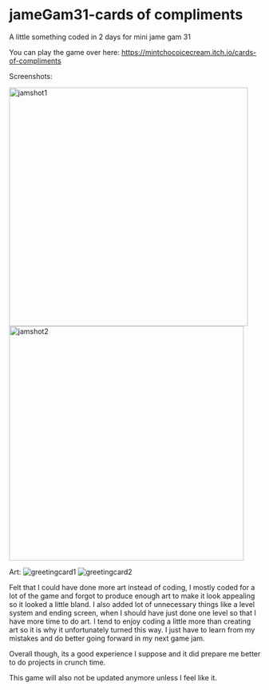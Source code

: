 # jameGam31-cards of compliments
 A little something coded in 2 days for mini jame gam 31

 You can play the game over here:
https://mintchocoicecream.itch.io/cards-of-compliments

Screenshots:

<img width="478" alt="jamshot1" src="https://github.com/Chocominticecream/Cards-of-compliments/assets/105193004/2018cb42-236b-4d39-9e91-625c0c8c0a2f">
<img width="470" alt="jamshot2" src="https://github.com/Chocominticecream/Cards-of-compliments/assets/105193004/357413c7-68f0-456a-8f90-c0fdd173ffc8">

Art:
![greetingcard1](https://github.com/Chocominticecream/Cards-of-compliments/assets/105193004/f54897e0-ff6b-4442-9384-5a1ae3eb0545)
![greetingcard2](https://github.com/Chocominticecream/Cards-of-compliments/assets/105193004/473dd5d2-7e31-41c6-9497-6839c3df6625)

Felt that I could have done more art instead of coding, I mostly coded for a lot of the game and forgot to produce enough art to make it look appealing so it looked a little bland. I also added lot of unnecessary things like a level system and ending screen, when I should have just done one level so that I have more time to do art. I tend to enjoy coding a little more than creating art so it is why it unfortunately turned this way. I just have to learn from my mistakes and do better going forward in my next game jam.

Overall though, its a good experience I suppose and it did prepare me better to do projects in crunch time.

This game will also not be updated anymore unless I feel like it.
